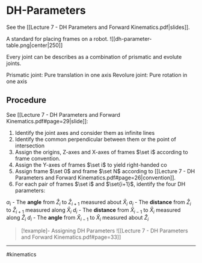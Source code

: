 # DH-Parameters
See the [[Lecture 7 - DH Parameters and Forward Kinematics.pdf|slides]].

A standard for placing frames on a robot.
![[dh-parameter-table.png|center|250]]

Every joint can be describes as a combination of prismatic and evolute joints.

Prismatic joint: Pure translation in one axis
Revolure joint: Pure rotation in one axis

## Procedure
See [[Lecture 7 - DH Parameters and Forward Kinematics.pdf#page=29|slide]]:

1. Identify the joint axes and consider them as infinite lines
2. Identify the common perpendicular between them or the point of intersection
3. Assign the origins, Z-axes and X-axes of frames $\set i$ according to frame convention.
4. Assign the Y-axes of frames $\set i$ to yield right-handed co
5. Assign frame $\set 0$ and frame $\set N$ according to [[Lecture 7 - DH Parameters and Forward Kinematics.pdf#page=26|convention]].
6. For each pair of frames $\set i$ and $\set{i+1}$, identify the four DH parameters:

$\alpha_i$ - The **angle** from $\hat{Z}_i$ to $\hat{Z}_{i+1}$ measured about $\hat{X}_i$
$a_i$ - The **distance** from $\hat{Z}_i$ to $\hat{Z}_{i+1}$ measured along $\hat{X}_i$
$d_i$ - The **distance** from $\hat{X}_{i-1}$ to $\hat{X}_i$ measured along $\hat{Z}_i$
$d_i$ - The **angle** from $\hat{X}_{i-1}$ to $\hat{X}_i$ measured about $\hat{Z}_i$

>[!example]- Assigning DH Parameters
>![[Lecture 7 - DH Parameters and Forward Kinematics.pdf#page=33]]

---
#kinematics 
